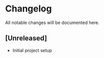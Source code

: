 # Changelog

All notable changes will be documented here.

## [Unreleased]

- Initial project setup
